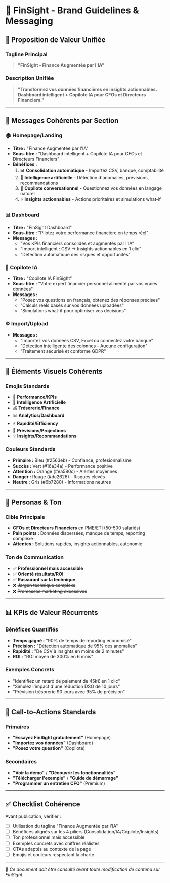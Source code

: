 # 🎯 FinSight - Brand Guidelines & Messaging

## 🌟 **Proposition de Valeur Unifiée**

### **Tagline Principal**
> **"FinSight - Finance Augmentée par l'IA"**

### **Description Unifiée**
> **"Transformez vos données financières en insights actionnables. Dashboard intelligent + Copilote IA pour CFOs et Directeurs Financiers."**

---

## 📝 **Messages Cohérents par Section**

### **🏠 Homepage/Landing**
- **Titre :** "Finance Augmentée par l'IA"
- **Sous-titre :** "Dashboard intelligent + Copilote IA pour CFOs et Directeurs Financiers"
- **Bénéfices :**
  1. 📊 **Consolidation automatique** - Importez CSV, banque, comptabilité
  2. 🤖 **Intelligence artificielle** - Détection d'anomalies, prévisions, recommandations
  3. 💬 **Copilote conversationnel** - Questionnez vos données en langage naturel
  4. ⚡ **Insights actionnables** - Actions prioritaires et simulations what-if

### **📊 Dashboard**
- **Titre :** "FinSight Dashboard"
- **Sous-titre :** "Pilotez votre performance financière en temps réel"
- **Messages :**
  - "Vos KPIs financiers consolidés et augmentés par l'IA"
  - "Import intelligent : CSV → Insights actionnables en 1 clic"
  - "Détection automatique des risques et opportunités"

### **🤖 Copilote IA**
- **Titre :** "Copilote IA FinSight"
- **Sous-titre :** "Votre expert financier personnel alimenté par vos vraies données"
- **Messages :**
  - "Posez vos questions en français, obtenez des réponses précises"
  - "Calculs réels basés sur vos données uploadées"
  - "Simulations what-if pour optimiser vos décisions"

### **⚙️ Import/Upload**
- **Messages :**
  - "Importez vos données CSV, Excel ou connectez votre banque"
  - "Détection intelligente des colonnes - Aucune configuration"
  - "Traitement sécurisé et conforme GDPR"

---

## 🎨 **Éléments Visuels Cohérents**

### **Emojis Standards**
- 🎯 **Performance/KPIs**
- 🤖 **Intelligence Artificielle**
- 💰 **Trésorerie/Finance**
- 📊 **Analytics/Dashboard**
- ⚡ **Rapidité/Efficiency**
- 🔮 **Prévisions/Projections**
- 💡 **Insights/Recommandations**

### **Couleurs Standards**
- **Primaire :** Bleu (#2563eb) - Confiance, profesionnalisme
- **Succès :** Vert (#16a34a) - Performance positive
- **Attention :** Orange (#ea580c) - Alertes moyennes
- **Danger :** Rouge (#dc2626) - Risques élevés
- **Neutre :** Gris (#6b7280) - Informations neutres

---

## 💼 **Personas & Ton**

### **Cible Principale**
- **CFOs et Directeurs Financiers** en PME/ETI (50-500 salariés)
- **Pain points :** Données dispersées, manque de temps, reporting complexe
- **Attentes :** Solutions rapides, insights actionnables, autonomie

### **Ton de Communication**
- ✅ **Professionnel mais accessible**
- ✅ **Orienté résultats/ROI**
- ✅ **Rassurant sur la technique**
- ❌ ~~Jargon technique complexe~~
- ❌ ~~Promesses marketing excessives~~

---

## 📊 **KPIs de Valeur Récurrents**

### **Bénéfices Quantifiés**
- **Temps gagné :** "90% de temps de reporting économisé"
- **Précision :** "Détection automatique de 95% des anomalies"
- **Rapidité :** "De CSV à insights en moins de 2 minutes"
- **ROI :** "ROI moyen de 300% en 6 mois"

### **Exemples Concrets**
- "Identifiez un retard de paiement de 45k€ en 1 clic"
- "Simulez l'impact d'une réduction DSO de 10 jours"
- "Prévision trésorerie 90 jours avec 95% de précision"

---

## 🔄 **Call-to-Actions Standards**

### **Primaires**
- **"Essayez FinSight gratuitement"** (Homepage)
- **"Importez vos données"** (Dashboard)
- **"Posez votre question"** (Copilote)

### **Secondaires**
- **"Voir la démo"** / **"Découvrir les fonctionnalités"**
- **"Télécharger l'exemple"** / **"Guide de démarrage"**
- **"Programmer un entretien CFO"** (Premium)

---

## ✅ **Checklist Cohérence**

Avant publication, vérifier :
- [ ] Utilisation du tagline "Finance Augmentée par l'IA"
- [ ] Bénéfices alignés sur les 4 piliers (Consolidation/IA/Copilote/Insights)
- [ ] Ton professionnel mais accessible
- [ ] Exemples concrets avec chiffres réalistes
- [ ] CTAs adaptés au contexte de la page
- [ ] Emojis et couleurs respectant la charte

---

*📝 Ce document doit être consulté avant toute modification de contenu sur FinSight.*